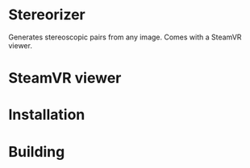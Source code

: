 # Stereorizer
Generates stereoscopic pairs from any image. Comes with a SteamVR viewer.

# SteamVR viewer

# Installation

# Building
